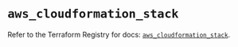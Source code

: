 # `aws_cloudformation_stack`

Refer to the Terraform Registry for docs: [`aws_cloudformation_stack`](https://registry.terraform.io/providers/hashicorp/aws/5.47.0/docs/resources/cloudformation_stack).
